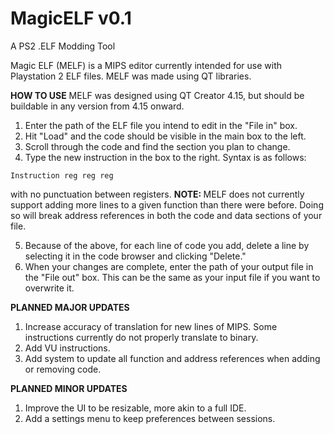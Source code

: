 # MagicELF v0.1
A PS2 .ELF Modding Tool

Magic ELF (MELF) is a MIPS editor currently intended for use with Playstation 2 ELF files. MELF was made using QT libraries. 

<b>HOW TO USE</b>
MELF was designed using QT Creator 4.15, but should be buildable in any version from 4.15 onward. 

1. Enter the path of the ELF file you intend to edit in the "File in" box.
  2. Hit "Load" and the code should be visible in the main box to the left.
  3. Scroll through the code and find the section you plan to change.
  4. Type the new instruction in the box to the right. Syntax is as follows: 
    
    Instruction reg reg reg
  
  with no punctuation between registers. <b> NOTE: </b> MELF does not currently support adding more lines to a given function than there were before. Doing so will break address references in both the code and data sections of your file. 
  
  5. Because of the above, for each line of code you add, delete a line by selecting it in the code browser and clicking "Delete."
  6. When your changes are complete, enter the path of your output file in the "File out" box. This can be the same as your input file if you want to overwrite it.
  
<b>PLANNED MAJOR UPDATES</b>
1. Increase accuracy of translation for new lines of MIPS. Some instructions currently do not properly translate to binary.
2. Add VU instructions.
3. Add system to update all function and address references when adding or removing code.

<b>PLANNED MINOR UPDATES</b>
1. Improve the UI to be resizable, more akin to a full IDE. 
2. Add a settings menu to keep preferences between sessions.
